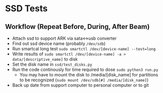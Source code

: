# SSD Tests

## Workflow (Repeat Before, During, After Beam)

- Attach ssd to support ARK via sata<->usb converter
- Find out ssd device name (probably `/dev/sdb`)
- Run smartcal long test `sudo smartctl /dev/[device-name] --test=long`
- Write results of `sudo smartctl /dev/[device-name] -a > data/[descriptive_name]` to disk
- Set the disk name in `ssd/test_disks.py`
- Run the code continously for time required to dose `sudo python3 run.py`
    - You may have to mount the disk to /media/[disk_name] for partitions to be recognized (`sudo mount /dev/sdb[#] /media/[disk_name]`)
- Back up date from support computer to personal computer or to git
